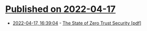 # [Published on 2022-04-17](index.md)

* [2022-04-17, 16:39:04](https://news.ycombinator.com/item?id=31062107) - [The State of Zero Trust Security [pdf]](https://www.okta.com/sites/default/files/2021-07/WPR-2021-ZeroTrust-070821.pdf)
